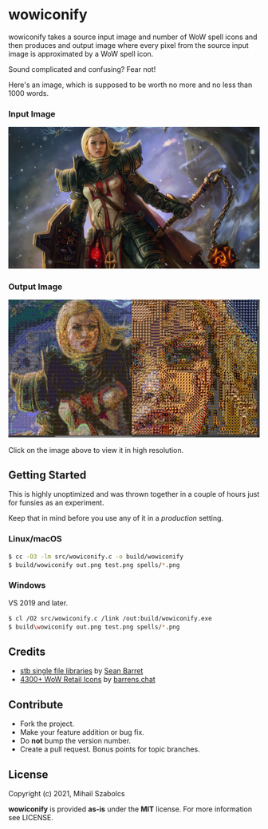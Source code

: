 wowiconify
==========
wowiconify takes a source input image and number of WoW spell icons and then produces
and output image where every pixel from the source input image is approximated by a
WoW spell icon.

Sound complicated and confusing? Fear not!

Here's an image, which is supposed to be worth no more and no less than 1000 words.

### Input Image
![](test.png)

### Output Image
[![](test_preview_out.png)](test_out.png)

Click on the image above to view it in high resolution.

Getting Started
---------------
This is highly unoptimized and was thrown together in a couple of hours just for
funsies as an experiment.

Keep that in mind before you use any of it in a _production_ setting.

### Linux/macOS
```bash
$ cc -O3 -lm src/wowiconify.c -o build/wowiconify
$ build/wowiconify out.png test.png spells/*.png
```

### Windows
VS 2019 and later.

```bash
$ cl /O2 src/wowiconify.c /link /out:build/wowiconify.exe
$ build\wowiconify out.png test.png spells/*.png
```

Credits
-------
* [stb single file libraries][3] by [Sean Barret][4]
* [4300+ WoW Retail Icons][1] by [barrens.chat][2]

Contribute
----------
* Fork the project.
* Make your feature addition or bug fix.
* Do **not** bump the version number.
* Create a pull request. Bonus points for topic branches.

License
-------
Copyright (c) 2021, Mihail Szabolcs

**wowiconify** is provided **as-is** under the **MIT** license.
For more information see LICENSE.

[1]: https://www.warcrafttavern.com/community/art-resources/icon-pack-4300-wow-retail-icons-in-png/
[2]: https://barrens.chat/
[3]: https://github.com/nothings/stb
[4]: https://twitter.com/nothings
